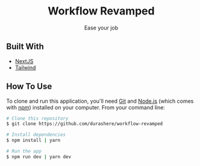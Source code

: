 <!-- HEADER -->
<h1 align="center">Workflow Revamped</h1>
<p align="center">Ease your job</p>

<!-- BUILT WITH -->

## Built With

- [NextJS](https://nextjs.org/)
- [Tailwind](https://tailwindcss.com/)
  <!-- - [Storybook](https://storybook.js.org/) -->

<!-- HOW TO USE -->

## How To Use

To clone and run this application, you'll need [Git](https://git-scm.com) and [Node.js](https://nodejs.org/en/download/) (which comes with [npm](http://npmjs.com)) installed on your computer. From your command line:

```bash
# Clone this repository
$ git clone https://github.com/durashere/workflow-revamped

# Install dependencies
$ npm install | yarn

# Run the app
$ npm run dev | yarn dev
```
